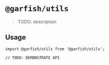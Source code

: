 # `@garfish/utils`

> TODO: description

## Usage

```
import @garfish/utils from '@garfish/utils';

// TODO: DEMONSTRATE API
```
